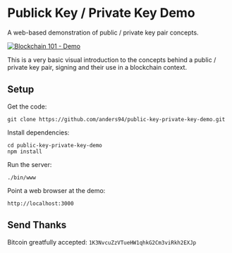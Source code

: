 # Publick Key / Private Key Demo
A web-based demonstration of public / private key pair concepts.

[![Blockchain 101 - Demo](https://img.youtube.com/vi/_160oMzblY8/0.jpg)](https://www.youtube.com/watch?v=xIDL_akeras)

This is a very basic visual introduction to the concepts behind a public / private key pair, signing and their use in a blockchain context.

## Setup
Get the code:

```
git clone https://github.com/anders94/public-key-private-key-demo.git
```

Install dependencies:

```
cd public-key-private-key-demo
npm install
```
Run the server:

```
./bin/www
```

Point a web browser at the demo:

```
http://localhost:3000
```

## Send Thanks
Bitcoin greatfully accepted: `1K3NvcuZzVTueHW1qhkG2Cm3viRkh2EXJp`
